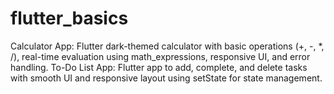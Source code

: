 # flutter_basics
Calculator App: Flutter dark-themed calculator with basic operations (+, -, *, /), real-time evaluation using math_expressions, responsive UI, and error handling.  To-Do List App: Flutter app to add, complete, and delete tasks with smooth UI and responsive layout using setState for state management.
